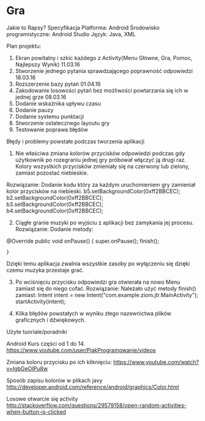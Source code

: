 # Gra
Jakie to Rapsy?
Specyfikacja
Platforma: Android
Środowisko programistyczne: Android Studio
Język: Java, XML

Plan projektu:
1)	Ekran powitalny i szkic każdego z Activity(Menu Główne, Gra, Pomoc, Najlepszy Wynik)	11.03.16
2)	Stworzenie jednego pytania sprawdzającego poprawność odpowiedzi	18.03.16
3)	Rozszerzenie bazy pytań	01.04.16
4)	Zakodowanie losowości pytań bez możliwości powtarzania się ich w jednej grze	08.03.16
5)	Dodanie wskaźnika upływu czasu
6)	Dodanie pauzy
7)	Dodanie systemu punktacji
8)	 Stworzenie ostatecznego layoutu gry
9)	Testowanie poprawa błędów


Błędy i problemy powstałe podczas tworzenia aplikacji

1.	Nie właściwa zmiana kolorów przycisków odpowiedzi podczas gdy użytkownik po rozegraniu jednej gry próbował włączyć ją drugi raz. Kolory  wszystkich przycisków zmieniały się na czerwony lub zielony, zamiast pozostać niebieskie.

Rozwiązanie:
Dodanie kodu który za każdym uruchomieniem gry zamieniał kolor przycisków na niebieski.
        b5.setBackgroundColor(0xff2BBCEC);
        b2.setBackgroundColor(0xff2BBCEC);
        b3.setBackgroundColor(0xff2BBCEC);
        b4.setBackgroundColor(0xff2BBCEC);

2.	Ciągłe granie muzyki po wyjściu z aplikacji bez zamykania jej procesu.
Rozwiązanie:
Dodanie metody:

@Override
    public void onPause() {
        super.onPause();
        finish();

    }
Dzięki temu aplikacja zwalnia wszystkie zasoby po wyłączeniu się dzięki czemu muzyka przestaje grać.

3.	Po wciśnięciu przycisku odpowiedzi gra otwierała na nowo Menu zamiast się do niego cofać.
Rozwiązanie:
Należało użyć metody finish() zamiast:
Intent intent = new Intent("com.example.ziom.jtr.MainActivity");
startActivity(intent);

4.	Kilka błędów powstałych w wyniku złego nazewnictwa plików graficznych i dźwiękowych.



Użyte tuoriale/poradniki


Android Kurs części od 1 do 14.
https://www.youtube.com/user/PjakProgramowanie/videos

Zmiana koloru przycisku po ich kliknięciu:
https://www.youtube.com/watch?v=IgbGeOIPu8w

Sposób zapisu kolorów w plikach javy
http://developer.android.com/reference/android/graphics/Color.html

Losowe otwarcie się activity
http://stackoverflow.com/questions/29579158/open-random-activities-when-button-is-clicked

